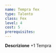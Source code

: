 ```yaml
---
name: Tempra fex
type: Talento
class: Fex
level: 4
cost: 5
prerequisites: 
---
```


**Descrizione**
+1 Tempra